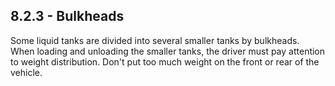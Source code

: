 ## 8.2.3 - Bulkheads
Some liquid tanks are divided into several smaller tanks by bulkheads. When loading and unloading the smaller tanks, the driver must pay attention to weight distribution. Don't put too much weight on the front or rear of the vehicle.